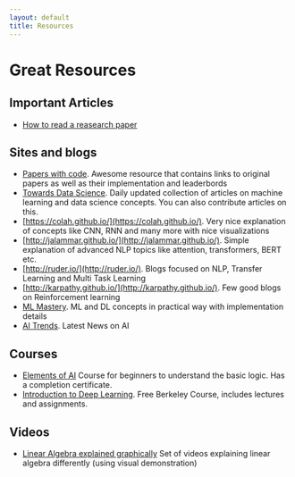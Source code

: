 ```yaml
---
layout: default
title: Resources
---
```



# Great Resources

## Important Articles

- [How to read a reasearch paper](https://www.eecs.harvard.edu/~michaelm/postscripts/ReadPaper.pdf)

## Sites and blogs 

- [Papers with code](https://paperswithcode.com/). Awesome resource that contains links to original papers as well as their implementation and leaderbords
- [Towards Data Science](https://towardsdatascience.com/).	Daily updated collection of articles on machine learning and data science concepts. You can also contribute articles on this. 
- [https://colah.github.io/](https://colah.github.io/).	Very nice explanation of concepts like CNN, RNN and many more with nice visualizations
- [http://jalammar.github.io/](http://jalammar.github.io/).	Simple explanation of advanced NLP topics like attention, transformers, BERT etc.
- [http://ruder.io/](http://ruder.io/). Blogs focused on NLP, Transfer Learning and Multi Task Learning
- [http://karpathy.github.io/](http://karpathy.github.io/). Few good blogs on Reinforcement learning
- [ML Mastery](https://machinelearningmastery.com/blog/).	ML and DL concepts in practical way with implementation details
- [AI Trends](https://www.aitrends.com/). Latest News on AI

## Courses

- [Elements of AI](https://course.elementsofai.com/) Course for beginners to understand the basic logic. Has a completion certificate.
- [Introduction to Deep Learning](https://courses.d2l.ai/berkeley-stat-157/index.html). Free Berkeley Course, includes lectures and assignments.


## Videos

- [Linear Algebra explained graphically](https://www.youtube.com/watch?v=fNk_zzaMoSs&list=PLZHQObOWTQDPD3MizzM2xVFitgF8hE_ab&index=2&t=0s) Set of videos explaining linear algebra differently (using visual demonstration)


